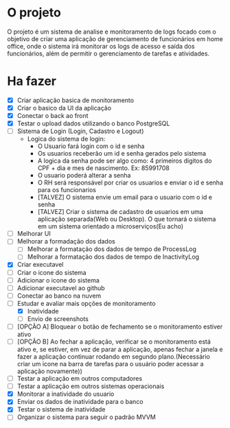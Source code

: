 ﻿# O projeto
O projeto é um sistema de analise e monitoramento de logs focado com o objetivo de criar uma aplicação de gerenciamento de funcionários em home office, onde o sistema irá monitorar os logs de acesso e saída dos funcionários, além de permitir o gerenciamento de tarefas e atividades.

# Ha fazer
- [x] Criar aplicação basica de monitoramento
- [x] Criar o basico da UI da aplicação
- [x] Conectar o back ao front
- [x] Testar o upload dados utilizando o banco PostgreSQL
- [ ] Sistema de Login (Login, Cadastro e Logout)
	- Logica do sistema de login:
		- O Usuario fará login com o id e senha
		- Os usuarios receberão um id e senha gerados pelo sistema
		- A logica da senha pode ser algo como: 4 primeiros digitos do CPF + dia e mes de nascimento. Ex: 85991708
		- O usuario poderá alterar a senha
		- O RH será responsável por criar os usuarios e enviar o id e senha para os funcionarios
		- [TALVEZ] O sistema envie um email para o usuario com o id e senha
		- [TALVEZ] Criar o sistema de cadastro de usuarios em uma aplicação separada(Web ou Desktop). O que tornará o sistema em um sistema orientado a microserviços(Eu acho)
- [ ] Melhorar UI
- [ ] Melhorar a formadação dos dados
	- [ ] Melhorar a formatação dos dados de tempo de ProcessLog
	- [ ] Melhorar a formatação dos dados de tempo de InactivityLog
- [x] Criar executavel <!-- C:source\repos\TCC_WPF\TCC_WPF\bin\Release\net8.0-windows -->
- [ ] Criar o icone do sistema
- [ ] Adicionar o icone do sistema
- [ ] Adicionar executavel ao github
- [ ] Conectar ao banco na nuvem
- [ ] Estudar e avaliar mais opções de monitoramento
	- [x] Inatividade
	- [ ] Envio de screenshots
- [ ] [OPÇÃO A] Bloquear o botão de fechamento se o monitoramento estiver ativo
- [ ] [OPÇÃO B] Ao fechar a aplicação, verificar se o monitoramento está ativo e, se estiver, em vez de parar a aplicação, apenas fechar a janela e fazer a aplicação continuar rodando em segundo plano.(Necessário criar um icone na barra de tarefas para o usuário poder acessar a aplicação novamente))
- [ ] Testar a aplicação em outros computadores
- [ ] Testar a aplicação em outros sistemas operacionais
- [x] Monitorar a inatividade do usuario
- [x] Enviar os dados de inatividade para o banco
- [x] Testar o sistema de inatividade
- [ ] Organizar o sistema para seguir o padrão MVVM